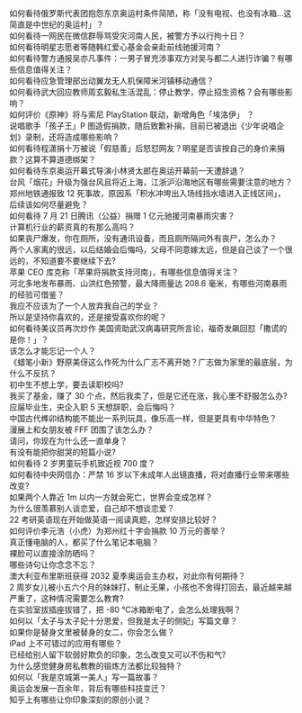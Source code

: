 如何看待俄罗斯代表团抱怨东京奥运村条件简陋，称「没有电视、也没有冰箱…这简直是中世纪的奥运村」？  
如何看待一网民在微信群辱骂受灾河南人民，被警方予以行拘十日？  
如何看待明星志愿者等随韩红爱心基金会亲赴前线驰援河南？  
如何看待警方通报吴亦凡事件：一男子冒充涉事双方对吴与都二人进行诈骗？有哪些信息值得关注？  
如何看待应急管理部出动翼龙无人机保障米河镇移动通信？  
如何看待武大回应教师周玄毅私生活混乱：停止教学，停止招生资格？会有哪些影响？  
如何评价《原神》将与索尼 PlayStation 联动，新增角色「埃洛伊」 ？  
说唱歌手「孩子王」P 图造假捐款，随后致歉补捐，目前已被退出《少年说唱企划》录制，还将造成哪些影响？  
如何看待程潇捐十万被说「假慈善」后怒怼网友？明星是否该按自己的身价来捐款？这算不算道德绑架？  
如何看待东京奥运开幕式导演小林贤太郎在奥运开幕前一天遭辞退？  
台风「烟花」升级为强台风且将近上海，江浙沪沿海地区有哪些需要注意的地方？  
郑州地铁通报致 12 死事故，原因系「积水冲垮出入场线挡水墙进入正线区间」，后续该如何尽量避免？  
如何看待 7 月 21 日腾讯（公益）捐赠 1 亿元驰援河南暴雨灾害？  
计算机行业的薪资真的有那么高吗？  
如果丧尸爆发，你在厕所，没有通讯设备，而且厕所隔间外有丧尸，怎么办？  
两个人家离的很远，以后结婚会后悔吗，父母不同意嫁太远，但是自己谈了一个很远的，不知道要不要继续下去?  
苹果 CEO 库克称「苹果将捐款支持河南」，有哪些信息值得关注？  
河北多地发布暴雨、山洪红色预警，最大降雨量达 208.6 毫米，有哪些河南暴雨的经验可借鉴？  
我应不应该为了一个人放弃我自己的学业？  
所以是坚持你喜欢的，还是接受喜欢你的呢？  
如何看待美议员再次炒作 美国资助武汉病毒研究所言论，福奇发飙回怼「撒谎的是你！」？  
该怎么才能忘记一个人？  
《蜡笔小新》野原美伢这么作死为什么广志不离开她？广志做为家里的最底层，为什么不反抗？  
初中生不想上学，要去读职校吗?  
我买了基金，赚了 30 个点，然后我卖了，但是它还在涨，我心里不舒服怎么办?  
应届毕业生，央企入职 5 天想辞职，会后悔吗？  
中国古代榫卯结构能不能出一系列玩具，像乐高一样，但是更具有中华特色？  
漫展上和女朋友被 FFF 团围了该怎么办？  
请问，你现在为什么还一直单身？  
有没有能把你甜哭的短篇小说?  
如何看待 2 岁男童玩手机致近视 700 度？  
如何看待中央网信办：严禁 16 岁以下未成年人出镜直播，将对直播行业带来哪些改变?  
如果两个人靠近 1m 以内一方就会死亡，世界会变成怎样？  
为什么很羡慕别人谈恋爱，自己却不想谈恋爱？  
22 考研英语现在开始做英语一阅读真题，怎样安排比较好？  
如何评价李元浩（小虎）为郑州红十字会捐款 10 万元的善举？  
真正懂电脑的人，都买了什么笔记本电脑？  
裸脸可以直接涂防晒吗？  
哪些诗句让你念念不忘？  
澳大利亚布里斯班获得 2032 夏季奥运会主办权，对此你有何期待？  
2 周岁女儿被小五六个月的妹妹打，制止无果，小孩也不舍得打回去，最近越来越严重了，这种情况需要怎么教育?  
在实验室拔插座拔错了，把 -80 ℃冰箱断电了，会怎么处理我啊？  
如何以「太子与太子妃十分恩爱，但我是太子的侧妃」写篇文章？  
如果你是替身文里被替身的女二，你会怎么做？  
iPad 上不可错过的应用有哪些？  
已经给别人留下软弱好欺负的印象，怎么改变又可以不伤和气?  
为什么感觉健身房私教教的锻炼方法都比较独特？  
如何以「我是京城第一美人」写一篇故事？  
奥运会发展一百余年，背后有哪些科技变迁？  
知乎上有哪些让你印象深刻的原创小说？  
